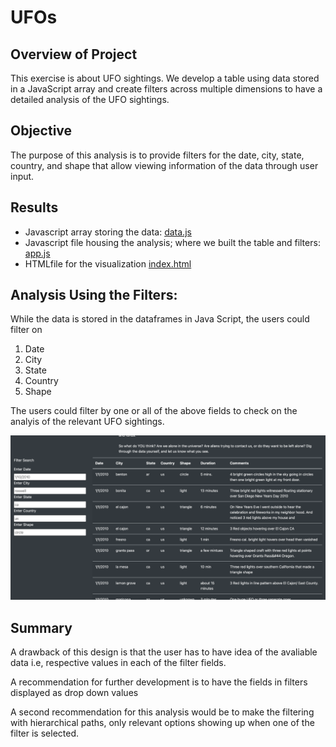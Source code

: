 # UFOs

## Overview of Project

This exercise is about UFO sightings. 
We develop a table using data stored in a JavaScript array and create filters across multiple dimensions to have a detailed analysis of the UFO sightings. 

## Objective

The purpose of this analysis is to provide filters for the date, city, state, country, and shape that allow viewing information of the data through user input.

## Results

* Javascript array storing the data:
[data.js](https://github.com/gopivasanth/UFOs/blob/c03d7ab5aeee9ffbf927c16738485d61fb8d17e1/static/js/data.js)
* Javascript file housing the analysis; where we built the table and filters:
[app.js](https://github.com/gopivasanth/UFOs/blob/c03d7ab5aeee9ffbf927c16738485d61fb8d17e1/static/js/app.js)
* HTMLfile for the visualization
[index.html](https://github.com/gopivasanth/UFOs/blob/c03d7ab5aeee9ffbf927c16738485d61fb8d17e1/index.html)

## Analysis Using the Filters:
While the data is stored in the dataframes in Java Script, the users could filter on 

1. Date
2. City
3. State
4. Country
5. Shape

The users could filter by one or all of the above fields to check on the analyis of the relevant UFO sightings.

![WebPage Filter.PNG](https://github.com/gopivasanth/UFOs/blob/2d06cb3a6b2e3ec084f99be497552a916f49cef2/static/images/UFO-Finder.png)

## Summary

A drawback of this design is that the user has to have idea of the avaliable data i.e, respective values in each of the filter fields. 

A recommendation for further development is to have the fields in filters displayed as drop down values

A second recommendation for this analysis would be to make the filtering with hierarchical paths, only relevant options showing up when one of the filter is selected.
